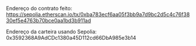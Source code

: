 Endereço do contrato feito:
https://sepolia.etherscan.io/tx/0xba783ecf6aa05f3bb9a7d9bc2d5c4c76f3830ef5e4763b70bce0aa1bd3b911ad

Endereço da carteira usando Sepolia:
0x3592368A9AdCDc1380a45D112cd66DbA985e3b14
